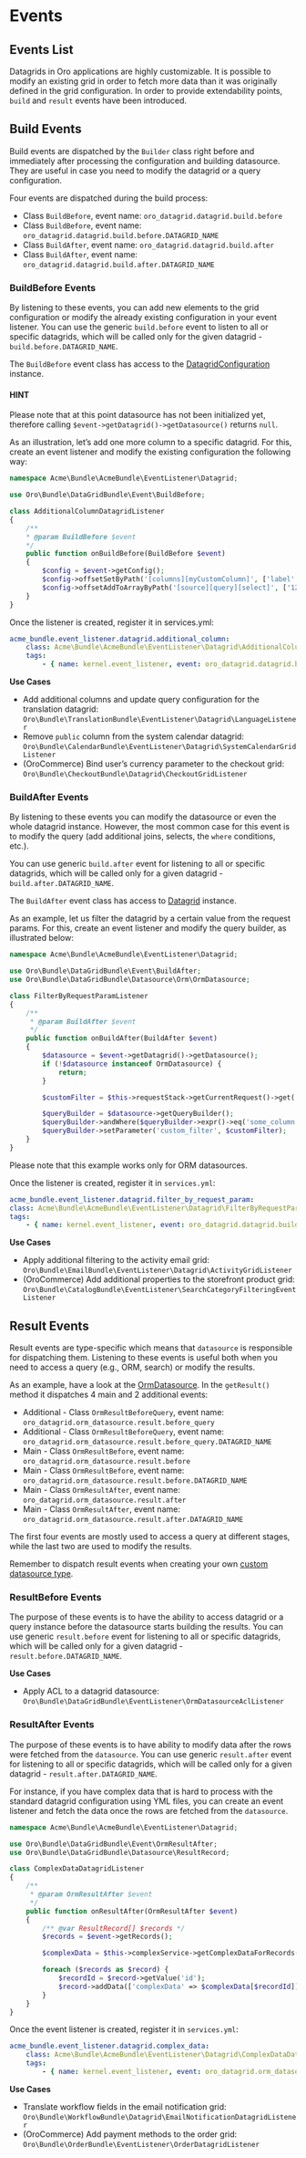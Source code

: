 <a id="customize-datagrids-events"></a>

# Events

## Events List

Datagrids in Oro applications are highly customizable. It is possible to modify an existing grid in order to fetch more data than it was originally defined in the grid configuration.
In order to provide extendability points, `build` and `result` events have been introduced.

## Build Events

Build events are dispatched by the `Builder` class right before and immediately after processing the configuration and building datasource. They are useful in case you need to modify the datagrid or a query configuration.

Four events are dispatched during the build process:

* Class `BuildBefore`, event name: `oro_datagrid.datagrid.build.before`
* Class `BuildBefore`, event name: `oro_datagrid.datagrid.build.before.DATAGRID_NAME`
* Class `BuildAfter`, event name: `oro_datagrid.datagrid.build.after`
* Class `BuildAfter`, event name: `oro_datagrid.datagrid.build.after.DATAGRID_NAME`

### BuildBefore Events

By listening to these events, you can add new elements to the grid configuration or modify the already existing configuration in your event listener.
You can use the generic `build.before` event to listen to all or specific datagrids, which will be called only for the given datagrid - `build.before.DATAGRID_NAME`.

The `BuildBefore` event class has access to the <a href="https://github.com/oroinc/platform/tree/4.2/src/Oro/Bundle/DataGridBundle/Datagrid/Common/DatagridConfiguration.php" target="_blank">DatagridConfiguration</a> instance.

#### HINT
Please note that at this point datasource has not been initialized yet, therefore calling `$event->getDatagrid()->getDatasource()` returns `null`.

As an illustration, let’s add one more column to a specific datagrid. For this, create an event listener and modify the existing configuration the following way:

```php
namespace Acme\Bundle\AcmeBundle\EventListener\Datagrid;

use Oro\Bundle\DataGridBundle\Event\BuildBefore;

class AdditionalColumnDatagridListener
{
    /**
    * @param BuildBefore $event
    */
    public function onBuildBefore(BuildBefore $event)
    {
        $config = $event->getConfig();
        $config->offsetSetByPath('[columns][myCustomColumn]', ['label' => 'acme.my_custom_column.label']);
        $config->offsetAddToArrayByPath('[source][query][select]', ['123 as myCustomColumn']);
    }
}
```

Once the listener is created, register it in services.yml:

```yaml
acme_bundle.event_listener.datagrid.additional_column:
    class: Acme\Bundle\AcmeBundle\EventListener\Datagrid\AdditionalColumnDatagridListener
    tags:
        - { name: kernel.event_listener, event: oro_datagrid.datagrid.build.before.DATAGRID_NAME, method: onBuildBefore }
```

**Use Cases**

* Add additional columns and update query configuration for the translation datagrid: `Oro\Bundle\TranslationBundle\EventListener\Datagrid\LanguageListener`
* Remove `public` column from the system calendar datagrid: `Oro\Bundle\CalendarBundle\EventListener\Datagrid\SystemCalendarGridListener`
* (OroCommerce) Bind user’s currency parameter to the checkout grid: `Oro\Bundle\CheckoutBundle\Datagrid\CheckoutGridListener`

### BuildAfter Events

By listening to these events you can modify the datasource or even the whole datagrid instance. However, the most common case for
this event is to modify the query (add additional joins, selects, the `where` conditions, etc.).

You can use generic `build.after` event for listening to all or specific datagrids, which will be called
only for a given datagrid - `build.after.DATAGRID_NAME`.

The `BuildAfter` event class has access to <a href="https://github.com/oroinc/platform/tree/4.2/src/Oro/Bundle/DataGridBundle/Datagrid/Datagrid.php" target="_blank">Datagrid</a> instance.

As an example, let us filter the datagrid by a certain value from the request params. For this, create an event listener and modify the query builder, as illustrated below:

```php
namespace Acme\Bundle\AcmeBundle\EventListener\Datagrid;

use Oro\Bundle\DataGridBundle\Event\BuildAfter;
use Oro\Bundle\DataGridBundle\Datasource\Orm\OrmDatasource;

class FilterByRequestParamListener
{
    /**
     * @param BuildAfter $event
     */
    public function onBuildAfter(BuildAfter $event)
    {
        $datasource = $event->getDatagrid()->getDatasource();
        if (!$datasource instanceof OrmDatasource) {
            return;
        }

        $customFilter = $this->requestStack->getCurrentRequest()->get('custom_filter');

        $queryBuilder = $datasource->getQueryBuilder();
        $queryBuilder->andWhere($queryBuilder->expr()->eq('some_column', ':custom_filter'));
        $queryBuilder->setParameter('custom_filter', $customFilter);
    }
}
```

Please note that this example works only for ORM datasources.

Once the listener is created, register it in `services.yml`:

```yaml
acme_bundle.event_listener.datagrid.filter_by_request_param:
class: Acme\Bundle\AcmeBundle\EventListener\Datagrid\FilterByRequestParamListener
tags:
    - { name: kernel.event_listener, event: oro_datagrid.datagrid.build.after.DATAGRID_NAME, method: onBuildAfter }
```

**Use Cases**

* Apply additional filtering to the activity email grid: `Oro\Bundle\EmailBundle\EventListener\Datagrid\ActivityGridListener`
* (OroCommerce) Add additional properties to the storefront product grid: `Oro\Bundle\CatalogBundle\EventListener\SearchCategoryFilteringEventListener`

## Result Events

Result events are type-specific which means that `datasource` is responsible for dispatching them.
Listening to these events is useful both when you need to access a query (e.g., ORM, search) or modify the results.

As an example, have a look at the <a href="https://github.com/oroinc/platform/tree/4.2/src/Oro/Bundle/DataGridBundle/Datasource/Orm/OrmDatasource.php" target="_blank">OrmDatasource</a>. In the `getResult()` method it dispatches 4 main and 2 additional events:

* Additional - Class `OrmResultBeforeQuery`, event name: `oro_datagrid.orm_datasource.result.before_query`
* Additional - Class `OrmResultBeforeQuery`, event name: `oro_datagrid.orm_datasource.result.before_query.DATAGRID_NAME`
* Main - Class `OrmResultBefore`, event name: `oro_datagrid.orm_datasource.result.before`
* Main - Class `OrmResultBefore`, event name: `oro_datagrid.orm_datasource.result.before.DATAGRID_NAME`
* Main - Class `OrmResultAfter`, event name: `oro_datagrid.orm_datasource.result.after`
* Main - Class `OrmResultAfter`, event name: `oro_datagrid.orm_datasource.result.after.DATAGRID_NAME`

The first four events are mostly used to access a query at different stages, while the last two are used to modify the results.

Remember to dispatch result events when creating your own [custom datasource type](datasources/index.md#customize-datagrids-datasource-custom-types).

### ResultBefore Events

The purpose of these events is to have the ability to access datagrid or a query instance before the datasource starts building the results.
You can use generic `result.before` event for listening to all or specific datagrids, which will be called only for a given datagrid - `result.before.DATAGRID_NAME`.

**Use Cases**

* Apply ACL to a datagrid datasource: `Oro\Bundle\DataGridBundle\EventListener\OrmDatasourceAclListener`

### ResultAfter Events

The purpose of these events is to have ability to modify data after the rows were fetched from the `datasource`.
You can use generic `result.after` event for listening to all or specific datagrids, which will be called
only for a given datagrid - `result.after.DATAGRID_NAME`.

For instance, if you have complex data that is hard to process with the standard datagrid configuration using YML files,
you can create an event listener and fetch the data once the rows are fetched from the `datasource`.

```php
namespace Acme\Bundle\AcmeBundle\EventListener\Datagrid;

use Oro\Bundle\DataGridBundle\Event\OrmResultAfter;
use Oro\Bundle\DataGridBundle\Datasource\ResultRecord;

class ComplexDataDatagridListener
{
    /**
     * @param OrmResultAfter $event
     */
    public function onResultAfter(OrmResultAfter $event)
    {
        /** @var ResultRecord[] $records */
        $records = $event->getRecords();

        $complexData = $this->complexService->getComplexDataForRecords($records);

        foreach ($records as $record) {
            $recordId = $record->getValue('id');
            $record->addData(['complexData' => $complexData[$recordId]]);
        }
    }
}
```

Once the event listener is created, register it in `services.yml`:

```yaml
acme_bundle.event_listener.datagrid.complex_data:
    class: Acme\Bundle\AcmeBundle\EventListener\Datagrid\ComplexDataDatagridListener
    tags:
        - { name: kernel.event_listener, event: oro_datagrid.orm_datasource.result.after.DATAGRID_NAME, method: onResultAfter }
```

**Use Cases**

* Translate workflow fields in the email notification grid: `Oro\Bundle\WorkflowBundle\Datagrid\EmailNotificationDatagridListener`
* (OroCommerce) Add payment methods to the order grid: `Oro\Bundle\OrderBundle\EventListener\OrderDatagridListener`

<!-- Frontend -->
